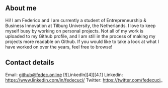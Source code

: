 ## About me

Hi! I am Federico and I am currently a student of Entrepreneurship & Business Innovation at Tilburg University, the Netherlands. I love to keep myself busy by working on personal projects. Not all of my work is uploaded to my Github profile, and I am still in the process of making my projects more readable on Github. If you would like to take a look at what I have worked on over the years, feel free to browse!

## Contact details
Email: github@fedec.online
[![LinkedIn][4]][4.1] Linkedin: https://www.linkedin.com/in/fedecuci/
Twitter: https://twitter.com/fedecuci_

